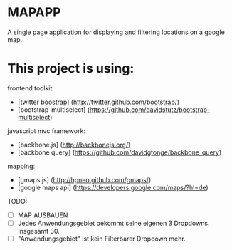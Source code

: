 MAPAPP
======







A single page application for displaying and filtering locations  on a google map.

# This project is using: 

frontend toolkit:
- [twitter boostrap] (http://twitter.github.com/bootstrap/)
- [bootstrap-multiselect] (https://github.com/davidstutz/bootstrap-multiselect)

javascript mvc framework:
- [backbone.js] (http://backbonejs.org/)
- [backbone query] (https://github.com/davidgtonge/backbone_query)

mapping:
- [gmaps.js] (http://hpneo.github.com/gmaps/) 
- [google maps api] (https://developers.google.com/maps/?hl=de)


TODO: 

- [ ]  MAP AUSBAUEN
- [ ] Jedes Anwendungsgebiet bekommt seine eigenen 3 Dropdowns. Insgesamt 30.
- [ ] "Anwendungsgebiet" ist kein Filterbarer Dropdown mehr.